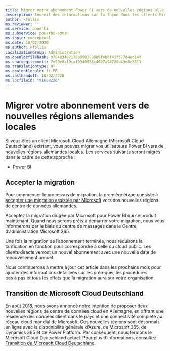```yaml
---
title: Migrer votre abonnement Power BI vers de nouvelles régions allemandes locales
description: Fournit des informations sur la façon dont les clients Microsoft Cloud Allemagne (Microsoft Cloud Deutschland) existants peuvent migrer leurs utilisateurs Power BI vers de nouvelles régions allemandes locales.
author: kfollis
ms.reviewer: ''
ms.service: powerbi
ms.subservice: powerbi-admin
ms.topic: conceptual
ms.date: 10/02/2020
ms.author: kfollis
LocalizationGroup: Administration
ms.openlocfilehash: 978483407176b9902989b8feb0f41f577d4ed14f
ms.sourcegitcommit: 7e99e8af9caf9340958c4607a94728d43e8c3811
ms.translationtype: HT
ms.contentlocale: fr-FR
ms.lasthandoff: 10/02/2020
ms.locfileid: "91668226"
---
```

# <a name="migrate-your-subscription-to-the-new-local-german-regions"></a>Migrer votre abonnement vers de nouvelles régions allemandes locales

Si vous êtes un client Microsoft Cloud Allemagne (Microsoft Cloud Deutschland) existant, vous pouvez migrer vos utilisateurs Power BI vers de nouvelles régions allemandes locales. Les services suivants seront migrés dans le cadre de cette approche :

* Power BI

## <a name="opt-in-to-migration"></a>Accepter la migration

Pour commencer le processus de migration, la première étape consiste à [accepter une migration assistée par Microsoft](/microsoft-365/enterprise/ms-cloud-germany-migration-opt-in) vers nos nouvelles régions de centre de données allemandes.

Acceptez la migration dirigée par Microsoft pour Power BI qui se produit maintenant. Quand nous serons prêts à démarrer votre migration, nous vous informerons par le biais du centre de messages dans le Centre d’administration Microsoft 365.

Une fois la migration de l’abonnement terminée, nous réduirons la tarification en fonction pour correspondre à celle du cloud public. Les clients directs verront un nouvel abonnement avec une nouvelle date de renouvellement annuel.

Nous continuerons à mettre à jour cet article dans les prochains mois pour ajouter des informations détaillées sur les prérequis, les procédures pas à pas et tous les effets que la migration aura sur votre organisation.

## <a name="microsoft-cloud-deutschland-transition"></a>Transition de Microsoft Cloud Deutschland

En août 2018, nous avons annoncé notre intention de proposer deux nouvelles régions de centre de données cloud en Allemagne, en offrant une résidence des données client dans le pays et une connectivité complète au réseau cloud mondial de Microsoft. Ces nouvelles régions sont désormais en ligne avec la disponibilité générale d’Azure, de Microsoft 365, de Dynamics 365 et de Power Platform. Par conséquent, nous fermons le Microsoft Cloud Deutschland actuel. Pour plus d’informations, consultez [Transition de Microsoft Cloud Deutschland](https://www.microsoft.com/cloud-platform/germany-cloud-regions).
